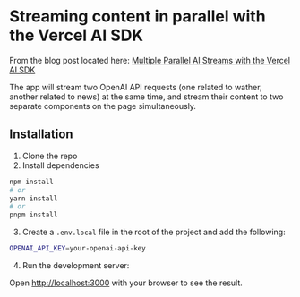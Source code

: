 # Streaming content in parallel with the Vercel AI SDK

From the blog post located here: [Multiple Parallel AI Streams with the Vercel AI SDK](https://mikecavaliere.com/posts/multiple-parallel-streams-vercel-ai-sdk)

The app will stream two OpenAI API requests (one related to wather, another related to news) at the same time, and stream their content to two separate components on the page simultaneously.


## Installation

1. Clone the repo
2. Install dependencies

```bash
npm install
# or
yarn install
# or
pnpm install
```

3. Create a `.env.local` file in the root of the project and add the following:

```bash
OPENAI_API_KEY=your-openai-api-key
```


4. Run the development server:



Open [http://localhost:3000](http://localhost:3000) with your browser to see the result.





